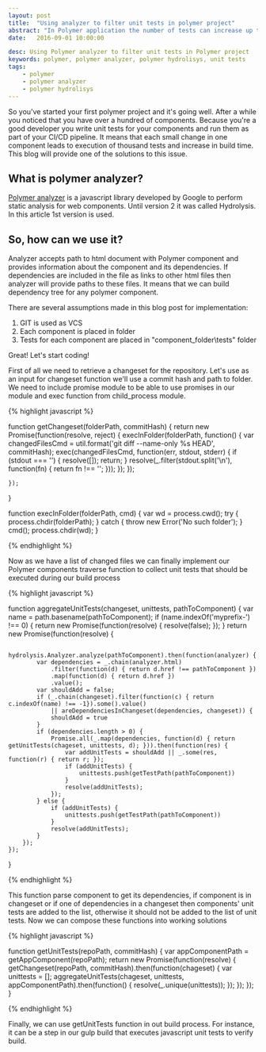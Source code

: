 ```yaml
---
layout: post
title:  "Using analyzer to filter unit tests in polymer project"
abstract: "In Polymer application the number of tests can increase up to several thousands. This will lead to long build times and degraded development experience. In this blog post you will learn how to filter unit tests for Polymer project and run only those tests which are relevant to the set of changes pushed to GitHub. We will do it using Polymer analyzer library from Google."
date:   2016-09-01 10:00:00

desc: Using Polymer analyzer to filter unit tests in Polymer project
keywords: polymer, polymer analyzer, polymer hydrolisys, unit tests
tags:
    - polymer
    - polymer analyzer
    - polymer hydrolisys
---
```


So you've started your first polymer project and it's going well. After a while you noticed that you have over a hundred of components. Because you're a good developer you write unit tests for your components and run them as part of your CI/CD pipeline. It means that each small change in one component leads to execution of thousand tests and increase in build time. This blog will provide one of the solutions to this issue.

## What is polymer analyzer?

[Polymer analyzer](https://github.com/Polymer/polymer-analyzer "Polymer analyzer") is a javascript library developed by Google to perform static analysis for web components. Until version 2 it was called Hydrolysis. In this article 1st version is used.

## So, how can we use it?

Analyzer accepts path to html document with Polymer component and provides information about the component and its dependencies. If dependencies are included in the file as links to other html files then analyzer will provide paths to these files. It means that we can build dependency tree for any polymer component.

There are several assumptions made in this blog post for implementation:

<ol>
    <li>GIT is used as VCS</li>
    <li>Each component is placed in folder</li>
    <li>Tests for each component are placed in "component_folder\tests" folder</li>
</ol>

Great! Let's start coding!

First of all we need to retrieve a changeset for the repository. Let's use as an input for changeset function we'll use a commit hash and path to folder. We need to include promise module to be able to use promises in our module and exec function from child_process module.

{% highlight javascript %}

function getChangeset(folderPath, commitHash) {
    return new Promise(function(resolve, reject) {
        execInFolder(folderPath, function() {
            var changedFilesCmd = util.format('git diff --name-only %s HEAD', commitHash);
            exec(changedFilesCmd, function(err, stdout, stderr) {
                if (stdout === '') {
                    resolve([]);
                    return;
                }
                resolve(_.filter(stdout.split('\n'), function(fn) { return fn !== ''; }));
            });
        });

    });
}

function execInFolder(folderPath, cmd) {
    var wd = process.cwd();
    try {
        process.chdir(folderPath);
    } catch {
        throw new Error('No such folder');
    }
    cmd();
    process.chdir(wd);
}

{% endhighlight %}

Now as we have a list of changed files we can finally implement our Polymer components traverse function to collect unit tests that should be executed during our build process

{% highlight javascript %}

function aggregateUnitTests(changeset, unittests, pathToComponent) {
    var name = path.basename(pathToComponent);
    if (name.indexOf('myprefix-') !== 0) {
        return new Promise(function(resolve) { resolve(false); });
    }
    return new Promise(function(resolve) {

        hydrolysis.Analyzer.analyze(pathToComponent).then(function(analyzer) {
            var dependencies = _.chain(analyzer.html)
                .filter(function(d) { return d.href !== pathToComponent })
                .map(function(d) { return d.href })
                .value();
            var shouldAdd = false;
            if (_.chain(changeset).filter(function(c) { return c.indexOf(name) !== -1}).some().value()
                || areDependenciesInChangeset(dependencies, changeset)) {
                shouldAdd = true
            }
            if (dependencies.length > 0) {
                Promise.all(_.map(dependencies, function(d) { return getUnitTests(chageset, unittests, d); })).then(function(res) {
                    var addUnitTests = shouldAdd || _.some(res, function(r) { return r; });
                    if (addUnitTests) {
                        unittests.push(getTestPath(pathToComponent))
                    }
                    resolve(addUnitTests);
                });
            } else {
                if (addUnitTests) {
                    unittests.push(getTestPath(pathToComponent))
                }
                resolve(addUnitTests);
            }
        });
    });
}

{% endhighlight %}

This function parse component to get its dependencies, if component is in changeset or if one of dependencies in a changeset then components' unit tests are added to the list, otherwise it should not be added to the list of unit tests.
Now we can compose these functions into working solutions

{% highlight javascript %}

function getUnitTests(repoPath, commitHash) {
    var appComponentPath = getAppComponent(repoPath);
    return new Promise(function(resolve) {
        getChangeset(repoPath, commitHash).then(function(chageset) {
            var unittests = [];
            aggregateUnitTests(chageset, unittests, appComponentPath).then(function() {
                resolve(_.unique(unittests));
            });
        });
    });
}

{% endhighlight %}

Finally, we can use getUnitTests function in out build process. For instance, it can be a step in our gulp build that executes javascript unit tests to verify build.